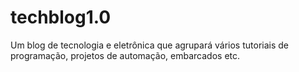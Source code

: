 # techblog1.0
Um blog de tecnologia e eletrônica que agrupará vários tutoriais de programação, projetos de automação, embarcados etc.
